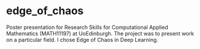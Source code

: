 # edge_of_chaos
Poster presentation for Research Skills for Computational Applied Mathematics (MATH11197) at UoEdinburgh. The project was to present work on a particular field. I chose Edge of Chaos in Deep Learning.
